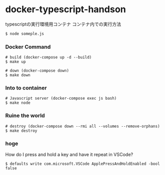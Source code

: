 # docker-typescript-handson
typescriptの実行環境用コンテナ
コンテナ内での実行方法
```bash
$ node someple.js
```

### Docker Command
```
# build (docker-compose up -d --build)
$ make up

# down (docker-compose down)
$ make down
```

### Into to container
```
# Javascript server (docker-compose exec js bash)
$ make node
```


### Ruine the world
```
# destroy (docker-compose down --rmi all --volumes --remove-orphans)
$ make destroy
```


### hoge
How do I press and hold a key and have it repeat in VSCode?
```
$ defaults write com.microsoft.VSCode ApplePressAndHoldEnabled -bool false

```
